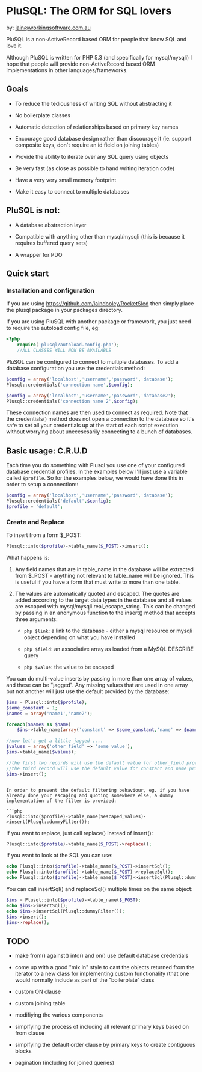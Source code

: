 # PluSQL: The ORM for SQL lovers

by: iain@workingsoftware.com.au

PluSQL is a non-ActiveRecord based ORM for people that know SQL and love it.

Although PluSQL is written for PHP 5.3 (and specifically for mysql/mysqli) I hope that people will provide non-ActiveRecord based ORM implementations in other languages/frameworks.

## Goals

* To reduce the tediousness of writing SQL without abstracting it

* No boilerplate classes

* Automatic detection of relationships based on primary key names

* Encourage good database design rather than discourage it (ie. support composite keys, don't require an id field on joining tables)

* Provide the ability to iterate over any SQL query using objects

* Be very fast (as close as possible to hand writing iteration code)

* Have a very very small memory footprint

* Make it easy to connect to multiple databases

## PluSQL is not:

* A database abstraction layer

* Compatible with anything other than mysql/mysqli (this is because it requires buffered query sets)

* A wrapper for PDO

## Quick start

### Installation and configuration

If you are using https://github.com/iaindooley/RocketSled then simply place the plusql package in your packages directory.

If you are using PluSQL with another package or framework, you just need to require the autoload config file, eg:

```php
<?php
    require('plusql/autoload.config.php');
    //ALL CLASSES WILL NOW BE AVAILABLE
```

PluSQL can be configured to connect to multiple databases. To add a database configuration you use the credentials method:

```php
$config = array('localhost','username','password','database');
Plusql::credentials('connection name',$config);

$config = array('localhost','username','password','database2');
Plusql::credentials('connection name 2',$config);
```

These connection names are then used to connect as required. Note that the credentials() method does not open a connection to the database so it's safe to set all your credentials up at the start of each script execution without worrying about unecesesarily connecting to a bunch of databases.

## Basic usage: C.R.U.D

Each time you do something with Plusql you use one of your configured database credential profiles. In the examples below I'll just use a variable called ```$profile```. So for the examples below, we would have done this in order to setup a connection::

```php
$config = array('localhost','username','password','database');
Plusql::credentials('default',$config);
$profile = 'default';
```

### Create and Replace


To insert from a form $_POST:

```php
Plusql::into($profile)->table_name($_POST)->insert();
```

What happens is:

1. Any field names that are in table_name in the database will be extracted from $_POST - anything not relevant to table_name will be ignored. This is useful if you have a form that must write to more than one table.

2. The values are automatically quoted and escaped. The quotes are added according to the target data types in the database and all values are escaped with mysql/mysqli real_escape_string. This can be changed by passing in an anonymous function to the insert() method that accepts three arguments: 
    
    * ```php $link```: a link to the database - either a mysql resource or mysqli object depending on what you have installed
    
    * ```php $field```: an associative array as loaded from a MySQL DESCRIBE query

    * ```php $value```: the value to be escaped

You can do multi-value inserts by passing in more than one array of values, and these can be "jagged". Any missing values that are used in one array but not another will just use the default provided by the database:

```php
$ins = Plusql::into($profile);
$some_constant = 1;
$names = array('name1','name2');

foreach($names as $name)
    $ins->table_name(array('constant' => $some_constant,'name' => $name));

//now let's get a little jagged ....
$values = array('other_field' => 'some value');
$ins->table_name($values);

//the first two records will use the default value for other_field provided in the database
//the third record will use the default value for constant and name provided in the database
$ins->insert();
```
```

In order to prevent the default filtering behaviour, eg. if you have already done your escaping and quoting somewhere else, a dummy implementation of the filter is provided:

```php
Plusql::into($profile)->table_name($escaped_values)->insert(Plusql::dummyFilter());
```

If you want to replace, just call replace() instead of insert():

```php
Plusql::into($profile)->table_name($_POST)->replace();
```

If you want to look at the SQL you can use:

```php
echo Plusql::into($profile)->table_name($_POST)->insertSql();
echo Plusql::into($profile)->table_name($_POST)->replaceSql();
echo Plusql::into($profile)->table_name($_POST)->insertSql(Plusql::dummyFilter());
```

You can call insertSql() and replaceSql() multiple times on the same object:

```php
$ins = Plusql::into($profile)->table_name($_POST);
echo $ins->insertSql();
echo $ins->insertSql(Plusql::dummyFilter());
$ins->insert();
$ins->replace();
```

## TODO

 * make from() against() into() and on() use default database credentials

 * come up with a good "mix in" style to cast the objects returned from the iterator
   to a new class for implementing custom functionality (that one would normally include
   as part of the "boilerplate" class

 * custom ON clause

 * custom joining table

 * modifiying the various components

 * simplfying the process of including all relevant primary keys based on from clause

 * simplfying the default order clause by primary keys to create contiguous blocks

 * pagination (including for joined queries)
